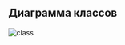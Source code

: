 ## Диаграмма классов

![class](https://github.com/user-attachments/assets/bfe54d12-e81e-46d5-b318-fbde8666b574)
